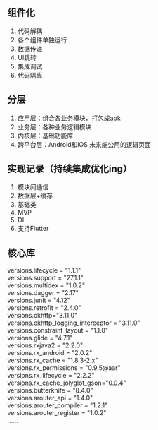 ##  组件化
1.  代码解耦
2.  各个组件单独运行
3.  数据传递
4.  UI跳转
5.  集成调试
6.  代码隔离

##  分层
1.  应用层：组合各业务模块，打包成apk
2.  业务层：各种业务逻辑模块
3.  内核层：基础功能库
4.  跨平台层：Android和iOS 未来能公用的逻辑页面

##  实现记录（持续集成优化ing）
1.  模块间通信
2.  数据层+缓存
3.  基础类
4.  MVP
5.  DI
6.  支持Flutter

##  核心库
versions.lifecycle = "1.1.1"  
versions.support = "27.1.1"  
versions.multidex = "1.0.2"  
versions.dagger = "2.17"  
versions.junit = "4.12"  
versions.retrofit = "2.4.0"  
versions.okhttp="3.11.0"  
versions.okhttp_logging_interceptor = "3.11.0"  
versions.constraint_layout = "1.1.0"  
versions.glide = "4.7.1"  
versions.rxjava2 = "2.2.0"  
versions.rx_android = "2.0.2"  
versions.rx_cache = "1.8.3-2.x"  
versions.rx_permissions = "0.9.5@aar"  
versions.rx_lifecycle = "2.2.2"  
versions.rx_cache_jolyglot_gson="0.0.4"  
versions.butterknife = "8.4.0"  
versions.arouter_api = "1.4.0"  
versions.arouter_compiler = "1.2.1"  
versions.arouter_register = "1.0.2"  
......
